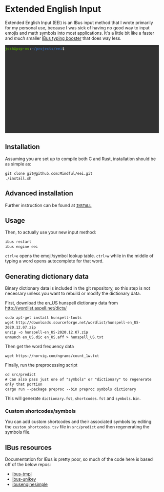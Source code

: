 # Extended English Input

Extended English Input (EEI) is an IBus input method that I wrote primarily for my personal use, because I was sick of
having no good way to input emojis and math symbols into most applications. It's a little bit like a
faster and _much_ smaller [IBus typing booster](https://github.com/mike-fabian/ibus-typing-booster)
that does way less.

![demo gif](demo.gif)

## Installation

Assuming you are set up to compile both C and Rust, installation should be
as simple as:

```shell
git clone git@github.com:Mindful/eei.git
./install.sh
```

## Advanced installation
Further instruction can be found at [`INSTALL`](INSTALL)

## Usage

Then, to actually use your new input method:

```shell
ibus restart
ibus engine eei
```

`ctrl+e` opens the emoji/symbol lookup table.
`ctrl+w` while in the middle of typing a word opens autocomplete for that word.

## Generating dictionary data
Binary dictionary data is included in the git repository, so this step is not 
necessary unless you want to rebuild or modify the dictionary data. 

First, download the en_US hunspell dictionary data from http://wordlist.aspell.net/dicts/
```shell
sudo apt-get install hunspell-tools
wget http://downloads.sourceforge.net/wordlist/hunspell-en_US-2020.12.07.zip
unzip -o hunspell-en_US-2020.12.07.zip
unmunch en_US.dic en_US.aff > hunspell_US.txt
```

Then get the word frequency data
```shell
wget https://norvig.com/ngrams/count_1w.txt
```

Finally, run the preprocessing script
```shell
cd src/predict
# Can also pass just one of "symbols" or "dictionary" to regenerate only that portion
cargo run --package preproc --bin preproc symbols dictionary
```

This will generate `dictionary.fst`, `shortcodes.fst` and `symbols.bin`.

### Custom shortcodes/symbols
You can add custom shortcodes and their associated symbols by editing the `custom_shortcodes.tsv` file in `src/predict` and then regenerating the symbols file. 


## IBus resources

Documentation for IBus is pretty poor, so much of the code here is based off of
the below repos:
* [ibus-tmpl](https://github.com/phuang/ibus-tmpl)
* [ibus-unikey](https://github.com/vn-input/ibus-unikey)
* [ibusenginesimple](https://github.com/ibus/ibus/blob/master/src/ibusenginesimple.c)
